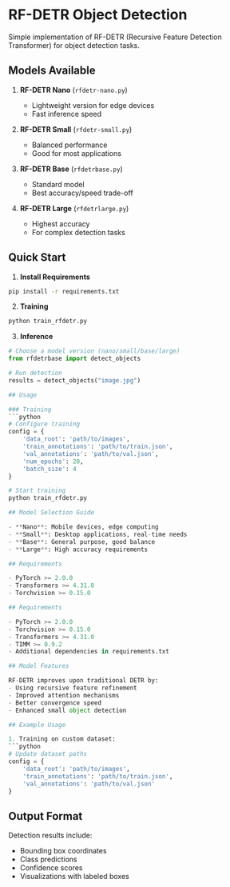 # RF-DETR Object Detection

Simple implementation of RF-DETR (Recursive Feature Detection Transformer) for object detection tasks.

## Models Available

1. **RF-DETR Nano** (`rfdetr-nano.py`)
   - Lightweight version for edge devices
   - Fast inference speed

2. **RF-DETR Small** (`rfdetr-small.py`)
   - Balanced performance
   - Good for most applications

3. **RF-DETR Base** (`rfdetrbase.py`)
   - Standard model
   - Best accuracy/speed trade-off

4. **RF-DETR Large** (`rfdetrlarge.py`)
   - Highest accuracy
   - For complex detection tasks

## Quick Start

1. **Install Requirements**
```bash
pip install -r requirements.txt
```

2. **Training**
```bash
python train_rfdetr.py
```

3. **Inference**
```python
# Choose a model version (nano/small/base/large)
from rfdetrbase import detect_objects

# Run detection
results = detect_objects("image.jpg")

## Usage

### Training
```python
# Configure training
config = {
    'data_root': 'path/to/images',
    'train_annotations': 'path/to/train.json',
    'val_annotations': 'path/to/val.json',
    'num_epochs': 20,
    'batch_size': 4
}

# Start training
python train_rfdetr.py

## Model Selection Guide

- **Nano**: Mobile devices, edge computing
- **Small**: Desktop applications, real-time needs
- **Base**: General purpose, good balance
- **Large**: High accuracy requirements

## Requirements

- PyTorch >= 2.0.0
- Transformers >= 4.31.0
- Torchvision >= 0.15.0

## Requirements

- PyTorch >= 2.0.0
- Torchvision >= 0.15.0
- Transformers >= 4.31.0
- TIMM >= 0.9.2
- Additional dependencies in requirements.txt

## Model Features

RF-DETR improves upon traditional DETR by:
- Using recursive feature refinement
- Improved attention mechanisms
- Better convergence speed
- Enhanced small object detection

## Example Usage

1. Training on custom dataset:
```python
# Update dataset paths
config = {
    'data_root': 'path/to/images',
    'train_annotations': 'path/to/train.json',
    'val_annotations': 'path/to/val.json'
}
```
## Output Format

Detection results include:
- Bounding box coordinates
- Class predictions
- Confidence scores
- Visualizations with labeled boxes
